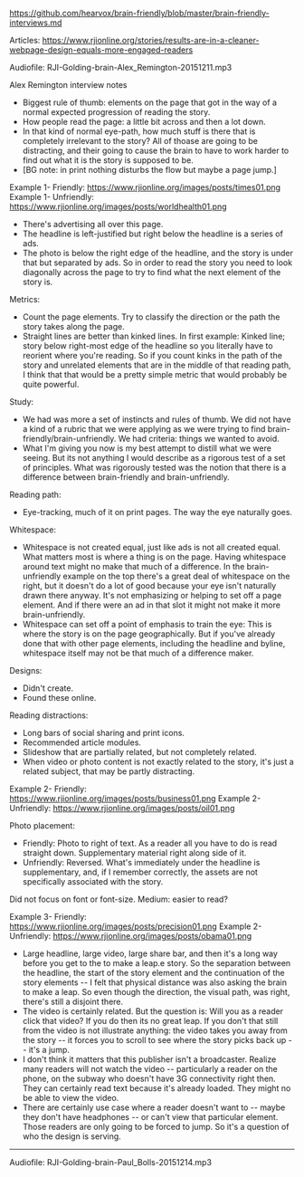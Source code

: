https://github.com/hearvox/brain-friendly/blob/master/brain-friendly-interviews.md

Articles:
https://www.rjionline.org/stories/results-are-in-a-cleaner-webpage-design-equals-more-engaged-readers

Audiofile: RJI-Golding-brain-Alex_Remington-20151211.mp3

Alex Remington interview notes

* Biggest rule of thumb: elements on the page that got in the way of a normal expected progression of reading the story.
* How people read the page: a little bit across and then a lot down.
* In that kind of normal eye-path, how much stuff is there that is completely irrelevant to the story? All of thoase are going to be distracting, and their going to cause the brain to have to work harder to find out what it is the story is supposed to be.
* [BG note: in print nothing disturbs the flow but maybe a page jump.]

Example 1- Friendly:
https://www.rjionline.org/images/posts/times01.png
Example 1- Unfriendly:
https://www.rjionline.org/images/posts/worldhealth01.png
* There's advertising all over this page.
* The headline is left-justified but right below the headline is a series of ads.
* The photo is below the right edge of the headline, and the story is under that but separated by ads. So in order to read the story you need to look diagonally across the page to try to find what the next element of the story is.

Metrics:
* Count the page elements. Try to classify the direction or the path the story takes along the page.
* Straight lines are better than kinked lines. In first example: Kinked line; story below right-most edge of the headline so you literally have to reorient where you're reading. So if you count kinks in the path of the story and unrelated elements that are in the middle of that reading path, I think that that would be a pretty simple metric that would probably be quite powerful.

Study:
* We had was more a set of instincts and rules of thumb. We did not have a kind of a rubric that we were applying as we were trying to find brain-friendly/brain-unfriendly. We had criteria: things we wanted to avoid.
* What I'm giving you now is my best attempt to distill what we were seeing. But its not anything I would describe as a rigorous test of a set of principles. What was rigorously tested was the notion that there is a difference between brain-friendly and brain-unfriendly.

Reading path:
* Eye-tracking, much of it on print pages. The way the eye naturally goes.

Whitespace:
* Whitespace is not created equal, just like ads is not all created equal. What matters most is where a thing is on the page. Having whitespace around text might no make that much of a difference. In the brain-unfriendly example on the top there's a great deal of whitespace on the right, but it doesn't do a lot of good because your eye isn't naturally drawn there anyway. It's not emphasizing or helping to set off a page element. And if there were an ad in that slot it might not make it more brain-unfriendly.
* Whitespace can set off a point of emphasis to train the eye: This is where the story is on the page geographically. But if you've already done that with other page elements, including the headline and byline, whitespace itself may not be that much of a difference maker.

Designs:
* Didn't create.
* Found these online.

Reading distractions:
* Long bars of social sharing and print icons. 
* Recommended article modules.
* Slideshow that are partially related, but not completely related.
* When video or photo content is not exactly related to the story, it's just a related subject, that may be partly distracting.

Example 2- Friendly:
https://www.rjionline.org/images/posts/business01.png
Example 2- Unfriendly:
https://www.rjionline.org/images/posts/oil01.png

Photo placement:
* Friendly: Photo to right of text. As a reader all you have to do is read straight down. Supplementary material right along side of it.
* Unfriendly: Reversed. What's immediately under the headline is supplementary, and, if I remember correctly, the assets are not specifically associated with the story.

Did not focus on font or font-size. Medium: easier to read?

Example 3- Friendly:
https://www.rjionline.org/images/posts/precision01.png
Example 2- Unfriendly:
https://www.rjionline.org/images/posts/obama01.png

* Large headline, large video, large share bar, and then it's a long way before you get to the to make a leap.e story. So the separation between the headline, the start of the story element and the continuation of the story elements -- I felt that physical distance was also asking the brain to make a leap. So even though the direction, the visual path, was right, there's still a disjoint there.
* The video is certainly related. But the question is: Will you as a reader click that video? If you do then its no great leap. If you don't that still from the video is not illustrate anything: the video takes you away from the story -- it forces you to scroll to see where the story picks back up -- it's a jump.
* I don't think it matters that this publisher isn't a broadcaster. Realize many readers will not watch the video -- particularly a reader on the phone, on the subway who doesn't have 3G connectivity right then. They can certainly read text because it's already loaded. They might no be able to view the video.
* There are certainly use case where a reader doesn't want to -- maybe they don't have headphones -- or can't view that particular element. Those readers are only going to be forced to jump. So it's a question of who the design is serving.


________________________________
Audiofile: RJI-Golding-brain-Paul_Bolls-20151214.mp3